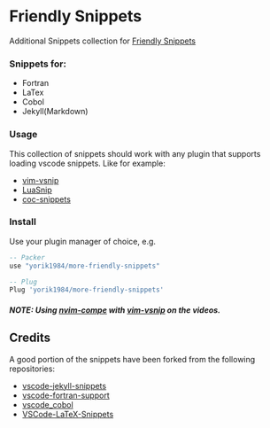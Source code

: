 # Friendly Snippets

Additional Snippets collection for [Friendly Snippets](https://github.com/rafamadriz/friendly-snippets)

### Snippets for:

- Fortran
- LaTex
- Cobol
- Jekyll(Markdown)

### Usage

This collection of snippets should work with any plugin that supports loading
vscode snippets. Like for example:

- [vim-vsnip](https://github.com/hrsh7th/vim-vsnip)
- [LuaSnip](https://github.com/L3MON4D3/LuaSnip)
- [coc-snippets](https://github.com/neoclide/coc-snippets)

### Install

Use your plugin manager of choice, e.g.

```lua
-- Packer
use "yorik1984/more-friendly-snippets"

-- Plug
Plug 'yorik1984/more-friendly-snippets'
```

##### NOTE: Using [nvim-compe](https://github.com/hrsh7th/nvim-compe) with [vim-vsnip](https://github.com/hrsh7th/vim-vsnip) on the videos.

## Credits

A good portion of the snippets have been forked from the following repositories:

- [vscode-jekyll-snippets](https://github.com/edheltzel/vscode-jekyll-snippets)
- [vscode-fortran-support](https://github.com/krvajal/vscode-fortran-support)
- [vscode_cobol](https://github.com/spgennard/vscode_cobol)
- [VSCode-LaTeX-Snippets](https://github.com/JeffersonQin/VSCode-LaTeX-Snippets)
